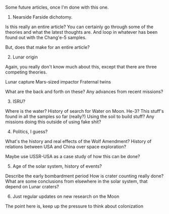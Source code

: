 Some future articles, once I'm done with this one.

1. Nearside Farside dichotomy.

Is this really an entire article?  You can certainly go through some of the theories and what the latest thoughts are.  And loop in whatever has been found out with the Chang'e-5 samples.

But, does that make for an entire article?

2. Lunar origin

Again, you really don't know much about this, except that there are three competing theories.

Lunar capture
Mars-sized impactor
Fraternal twins

What are the back and forth on these?  Any advances from recent missions?

3. ISRU?

Where is the water?  History of search for Water on Moon.
He-3?  This stuff's found in all the samples so far (really?)
Using the soil to build stuff?  Any missions doing this outside of using fake shit?

4. Politics, I guess?

What's the history and real effects of the Wolf Amendment?  History of relations between USA and China over space exploration?

Maybe use USSR-USA as a case study of how this can be done?

5. Age of the solar system, history of events?

Describe the early bombardment period
How is crater counting really done?
What are some conclusions from elsewhere in the solar system, that depend on Lunar craters?

6.  Just regular updates on new research on the Moon

The point here is, keep up the pressure to think about colonization
